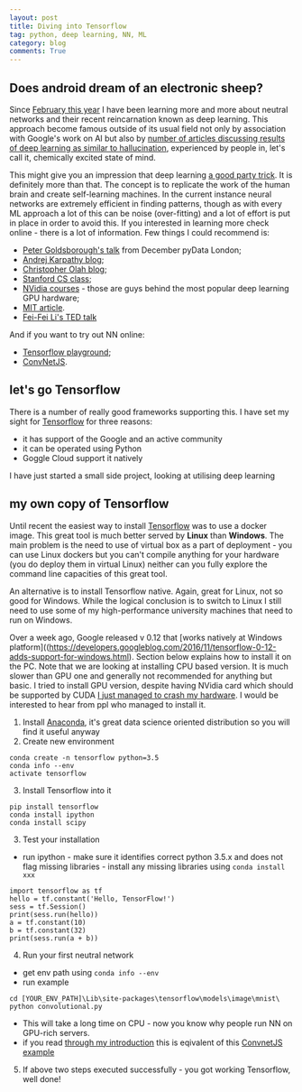 ```yaml
---
layout: post
title: Diving into Tensorflow
tag: python, deep learning, NN, ML
category: blog
comments: True
---
```


## <a name="Intro">Does android dream of an electronic sheep?</a>

Since [February this year](http://dfac.github.io/conference/2016/02/29/Fundamentals-Of-Practical-Deep-Learning/) I have been learning more and more about neutral networks and their recent reincarnation known as deep learning. This approach become famous outside of its usual field not only by association with Google's work on AI but also by [number of articles discussing results of deep learning as similar to hallucination](https://www.theguardian.com/technology/2015/jun/18/google-image-recognition-neural-network-androids-dream-electric-sheep), experienced by people in, let's call it, chemically excited state of mind.

This might give you an impression that deep learning [a good party trick](http://www.demilked.com/inceptionism-neural-network-drawings-art-of-dreams/). It is definitely more than that. The concept is to replicate the work of the human brain and create self-learning machines. In the current instance neural networks are extremely efficient in finding patterns, though as with every ML approach a lot of this can be noise (over-fitting) and a lot of effort is put in place in order to avoid this. If you interested in learning more check online - there is a lot of information. Few things I could recommend is:

* [Peter Goldsborough's talk](https://github.com/peter-can-talk/pydata-london/tree/master/presentation) from December pyData London;
* [Andrej Karpathy blog](http://karpathy.github.io/);
* [Christopher Olah blog](http://colah.github.io/);
* [Stanford CS class](http://cs231n.github.io/);
* [NVidia courses](https://www.nvidia.com/object/deep-learning-institute.html) - those are guys behind the most popular deep learning GPU hardware;
* [MIT article](https://t.co/59ILZLMUij).
* [Fei-Fei Li's TED talk](http://www.ted.com/talks/fei_fei_li_how_we_re_teaching_computers_to_understand_pictures)

And if you want to try out NN online:

* [Tensorflow playground](http://playground.tensorflow.org/);
* [ConvNetJS](http://cs.stanford.edu/people/karpathy/convnetjs/).

## let's go Tensorflow

There is a number of really good frameworks supporting this. I have set my sight for [Tensorflow]() for three reasons:

* it has support of the Google and an active community
* it can be operated using Python
* Goggle Cloud support it natively

I have just started a small side project, looking at utilising deep learning

## my own copy of Tensorflow

Until recent the easiest way to install [Tensorflow](https://www.tensorflow.org/versions/r0.12/get_started/os_setup.html#pip-installation-on-windows) was to use a docker image. This great tool is much better served by **Linux** than **Windows**. The main problem is the need to use of virtual box as a part of deployment - you can use Linux dockers but you can't compile anything for your hardware (you do deploy them in virtual Linux) neither can you fully explore the command line capacities of this great tool.

An alternative is to install Tensorflow native. Again, great for Linux, not so good for Windows. While the logical conclusion is to switch to Linux I still need to use some of my high-performance university machines that need to run on Windows.

Over a week ago, Google released v 0.12 that [works natively at Windows platform]((https://developers.googleblog.com/2016/11/tensorflow-0-12-adds-support-for-windows.html). Section below explains how to install it on the PC. Note that we are looking at installing CPU based version. It is much slower than GPU one and generally not recommended for anything but basic. I tried to install GPU version, despite having NVidia card which should be supported by CUDA [I just managed to crash my hardware](https://twitter.com/LKBLab/status/807952934726234112). I would be interested to hear from ppl who managed to install it.


1. Install [Anaconda](https://www.continuum.io/downloads), it's great data science oriented distribution so you will find it useful anyway
2. Create new environment

```
conda create -n tensorflow python=3.5
conda info --env
activate tensorflow
```

3. Install Tensorflow into it

```
pip install tensorflow
conda install ipython
conda install scipy
```
3. Test your installation

* run ipython - make sure it identifies correct python 3.5.x and does not flag
missing libraries - install any missing libraries using `conda install xxx`
```
import tensorflow as tf
hello = tf.constant('Hello, TensorFlow!')
sess = tf.Session()
print(sess.run(hello))
a = tf.constant(10)
b = tf.constant(32)
print(sess.run(a + b))
```

4. Run your first neutral network

* get env path using `conda info --env`
* run example
```
cd [YOUR_ENV_PATH]\Lib\site-packages\tensorflow\models\image\mnist\
python convolutional.py
```
* This will take a long time on CPU - now you know why people run NN on GPU-rich servers.
* if you read [through my introduction](#Intro) this is eqivalent of this [ConvnetJS example](http://cs.stanford.edu/people/karpathy/convnetjs/demo/mnist.html)

5. If above two steps executed successfully - you got working Tensorflow, well done!
